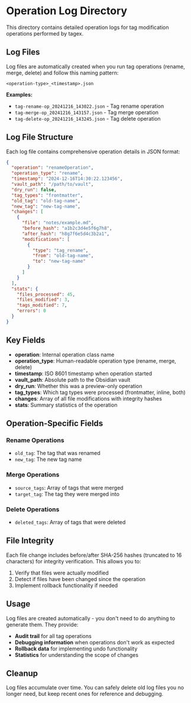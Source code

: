 # Operation Log Directory

This directory contains detailed operation logs for tag modification operations performed by tagex.

## Log Files

Log files are automatically created when you run tag operations (rename, merge, delete) and follow this naming pattern:

```
<operation-type>_<timestamp>.json
```

**Examples:**
- `tag-rename-op_20241216_143022.json` - Tag rename operation
- `tag-merge-op_20241216_143157.json` - Tag merge operation
- `tag-delete-op_20241216_143245.json` - Tag delete operation

## Log File Structure

Each log file contains comprehensive operation details in JSON format:

```json
{
  "operation": "renameOperation",
  "operation_type": "rename",
  "timestamp": "2024-12-16T14:30:22.123456",
  "vault_path": "/path/to/vault",
  "dry_run": false,
  "tag_types": "frontmatter",
  "old_tag": "old-tag-name",
  "new_tag": "new-tag-name",
  "changes": [
    {
      "file": "notes/example.md",
      "before_hash": "a1b2c3d4e5f6g7h8",
      "after_hash": "h8g7f6e5d4c3b2a1",
      "modifications": [
        {
          "type": "tag_rename",
          "from": "old-tag-name",
          "to": "new-tag-name"
        }
      ]
    }
  ],
  "stats": {
    "files_processed": 45,
    "files_modified": 3,
    "tags_modified": 7,
    "errors": 0
  }
}
```

## Key Fields

- **operation**: Internal operation class name
- **operation_type**: Human-readable operation type (rename, merge, delete)
- **timestamp**: ISO 8601 timestamp when operation started
- **vault_path**: Absolute path to the Obsidian vault
- **dry_run**: Whether this was a preview-only operation
- **tag_types**: Which tag types were processed (frontmatter, inline, both)
- **changes**: Array of all file modifications with integrity hashes
- **stats**: Summary statistics of the operation

## Operation-Specific Fields

### Rename Operations
- `old_tag`: The tag that was renamed
- `new_tag`: The new tag name

### Merge Operations
- `source_tags`: Array of tags that were merged
- `target_tag`: The tag they were merged into

### Delete Operations
- `deleted_tags`: Array of tags that were deleted

## File Integrity

Each file change includes before/after SHA-256 hashes (truncated to 16 characters) for integrity verification. This allows you to:

1. Verify that files were actually modified
2. Detect if files have been changed since the operation
3. Implement rollback functionality if needed

## Usage

Log files are created automatically - you don't need to do anything to generate them. They provide:

- **Audit trail** for all tag operations
- **Debugging information** when operations don't work as expected
- **Rollback data** for implementing undo functionality
- **Statistics** for understanding the scope of changes

## Cleanup

Log files accumulate over time. You can safely delete old log files you no longer need, but keep recent ones for reference and debugging.
